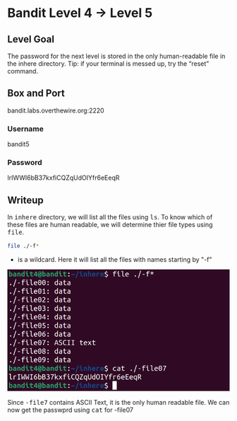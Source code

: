 # Bandit Level 4 → Level 5

## Level Goal
The password for the next level is stored in the only human-readable file in the inhere directory. Tip: if your terminal is messed up, try the “reset” command.

## Box and Port
bandit.labs.overthewire.org:2220

### Username
bandit5

### Password
lrIWWI6bB37kxfiCQZqUdOIYfr6eEeqR

## Writeup
In <kbd>inhere</kbd> directory, we will list all the files using <kbd>ls</kbd>.
To know which of these files are human readable, we will determine thier file types using <kbd>file</kbd>.
```bash
file ./-f*
```
* is a wildcard. Here it will list all the files with  names starting by "-f"

![image](images/2.png)

Since <kbd>-file7</kbd> contains ASCII Text, it is the only human readable file. We can now get the passwprd using <kbd>cat</kbd> for -file07
